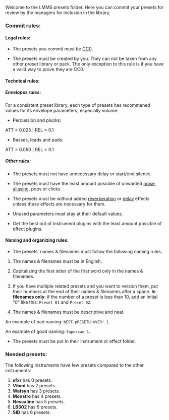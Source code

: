 Welcome to the LMMS presets folder. Here you can commit your presets for review by the managers for inclusion in the library.

### Commit rules:

#### Legal rules:

* The presets you commit must be [CC0](http://creativecommons.org/publicdomain/zero/1.0/).

* The presets must be created by you. They can not be taken from any other preset library or pack. The only exception to this rule is if you have a valid way to prove they are CC0.

#### Technical rules:

##### Envelopes rules:

For a consistent preset library, each type of presets has recommened values for its envelope parameters, especially volume:

* Percussion and plucks:

ATT = 0.025 | REL = 0.1
* Basses, leads and pads:

ATT = 0.050 | REL = 0.1

##### Other rules:

* The presets must not have unnecessary delay or start/end silence.

* The presets must have the least amount possible of unwanted [noise](https://en.wikipedia.org/wiki/Noise), [aliasing](https://en.wikipedia.org/wiki/Aliasing/), pops or clicks.

* The presets must be without added [reverberation](https://en.wikipedia.org/wiki/Reverberation) or [delay](https://en.wikipedia.org/wiki/Delay_(audio_effect)) effects unless these effects are necessary for them.

* Unused parameters must stay at their default values. 

* Get the best out of instrument plugins with the least amount possible of effect plugins.

#### Naming and organizing rules:

* The presets' names & filenames must follow the following naming rules:

1. The names & filenames must be in English.

2. Capitalizing the first letter of the first word only in the names & filenames.

3. If you have multiple related presets and you want to version them, put their numbers at the end of their names & filenames after a space.
**In filenames only**: if the number of a preset is less than 10, add an initial "0" like this: `Preset 01` and `Preset 02`.

4. The names & filenames must be descriptive and neat.

An example of bad naming: `bEST-pRESETU-eVER!_1`.

An example of good naming: `Supersaw 1`.

* The presets must be put in their instrument or effect folder.

### Needed presets:

The following instruments have few presets compared to the other instruments:

1. **sfxr** has 0 presets.
2. **Vibed** has 2 presets.
3. **Watsyn** has 3 presets.
4. **Monstro** has 4 presets.
5. **Nescaline** has 5 presets.
6. **LB302** has 6 presets.
6. **SID** has 6 presets.
